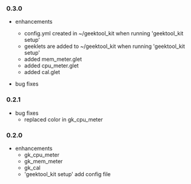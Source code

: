 ### 0.3.0

* enhancements
  * config.yml created in ~/geektool_kit when running 'geektool_kit setup'
  * geeklets are added to ~/geektool_kit when running 'geektool_kit setup'
  * added mem_meter.glet
  * added cpu_meter.glet
  * added cal.glet

* bug fixes


### 0.2.1

* bug fixes
  * replaced color in gk_cpu_meter


### 0.2.0

* enhancements
  * gk_cpu_meter
  * gk_mem_meter
  * gk_cal
  * 'geektool_kit setup' add config file
